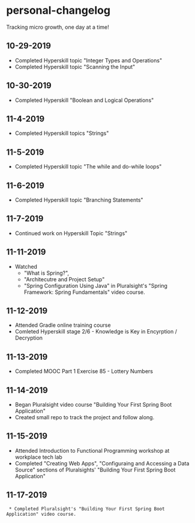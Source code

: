 # personal-changelog
Tracking micro growth, one day at a time!

## 10-29-2019
* Completed Hyperskill topic "Integer Types and Operations"
* Completed Hyperskill topic "Scanning the Input"

## 10-30-2019
* Completed Hyperskill "Boolean and Logical Operations"

## 11-4-2019
* Completed Hyperskill topics "Strings" 

## 11-5-2019
* Completed Hyperskill topic "The while and do-while loops"

## 11-6-2019
* Completed Hyperskill topic "Branching Statements"

## 11-7-2019
*  Continued work on Hyperskill Topic "Strings"

## 11-11-2019
* Watched
  * "What is Spring?",
  * "Architecutre and Project Setup"
  * "Spring Configuration Using Java" 
 in Pluralsight's "Spring Framework: Spring Fundamentals" video course.
 
 ## 11-12-2019
   * Attended Gradle online training course
   * Comleted Hyperskill stage 2/6 - Knowledge is Key in Encyrption / Decryption
   
 ## 11-13-2019
   * Completed MOOC Part 1 Exercise 85 - Lottery Numbers
   
 ## 11-14-2019
   * Began Pluralsight video course "Building Your First Spring Boot Application"
   * Created small repo to track the project and follow along.
   
 ## 11-15-2019
   * Attended Introduction to Functional Programming workshop at workplace tech lab
   * Completed "Creating Web Apps", "Configuraing and Accessing a Data Source" sections of Pluralsights' "Building Your      First Spring Boot Application"
   
   ## 11-17-2019
     * Completed Pluralsight's "Building Your First Spring Boot Application" video course.
